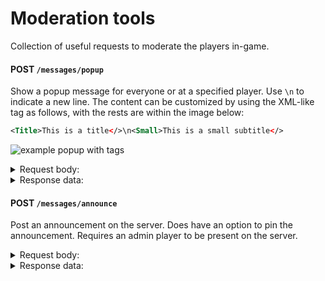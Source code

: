 # Moderation tools

Collection of useful requests to moderate the players in-game.

#### POST `/messages/popup`

Show a popup message for everyone or at a specified player. Use `\n` to indicate a new line. The content can be customized by using the XML-like tag as follows, with the rests are within the image below:

```xml
<Title>This is a title</>\n<Small>This is a small subtitle</>
```

![example popup with tags](https://media.discordapp.net/attachments/1359918336007213236/1396799659674177616/image.png?ex=687f668e&is=687e150e&hm=c4f97310c0dbe1518ae39c7d999fe040d06abc81b5da7a25e60ac74c486bc8ed&=&format=webp&quality=lossless)

<details>
<summary>Request body:</summary>

Spawning popup message for a single player:

```json
{
  "message": "",
  "playerId": ""
}
```

Spawning popup message for multiple players:

```json
{
  "message": "",
  "playerId": [""]
}
```

Omit `playerId` to spawn popup message to everyone:

```json
{
  "message": ""
}
```

</details>

<details>
<summary>Response data:</summary>

```json
{
  "status": "ok"
}
```

</details>

#### POST `/messages/announce`

Post an announcement on the server. Does have an option to pin the announcement. Requires an admin player to be present on the server.

<details>
<summary>Request body:</summary>

```json
{
  "message": "Some announcement here",
  "playerId": "",
  "isPinned": false
}
```

</details>

<details>
<summary>Response data:</summary>

```json
{
  "status": "ok"
}
```

</details>
